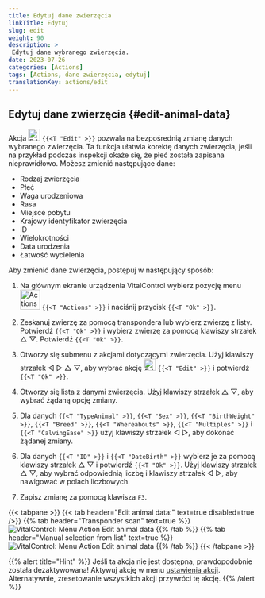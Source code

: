 ```yaml
---
title: Edytuj dane zwierzęcia
linkTitle: Edytuj
slug: edit
weight: 90
description: >
 Edytuj dane wybranego zwierzęcia.
date: 2023-07-26
categories: [Actions]
tags: [Actions, dane zwierzęcia, edytuj]
translationKey: actions/edit
---
```


## Edytuj dane zwierzęcia {#edit-animal-data}

Akcja <img src="/icons/actions/edit.svg" width="24" align="bottom" alt="Edit" /> `{{<T "Edit" >}}` pozwala na bezpośrednią zmianę danych wybranego zwierzęcia. Ta funkcja ułatwia korektę danych zwierzęcia, jeśli na przykład podczas inspekcji okaże się, że płeć została zapisana nieprawidłowo. Możesz zmienić następujące dane:

- Rodzaj zwierzęcia
- Płeć
- Waga urodzeniowa
- Rasa
- Miejsce pobytu
- Krajowy identyfikator zwierzęcia
- ID
- Wielokrotności
- Data urodzenia
- Łatwość wycielenia

Aby zmienić dane zwierzęcia, postępuj w następujący sposób:

1. Na głównym ekranie urządzenia VitalControl wybierz pozycję menu &nbsp;<img src="/icons/actions.svg" width="40" align="bottom" alt="Actions" /> `{{<T "Actions" >}}` i naciśnij przycisk `{{<T "Ok" >}}`.

2. Zeskanuj zwierzę za pomocą transpondera lub wybierz zwierzę z listy. Potwierdź `{{<T "Ok" >}}` i wybierz zwierzę za pomocą klawiszy strzałek △ ▽. Potwierdź `{{<T "Ok" >}}`.

3. Otworzy się submenu z akcjami dotyczącymi zwierzęcia. Użyj klawiszy strzałek ◁ ▷ △ ▽, aby wybrać akcję <img src="/icons/actions/edit.svg" width="24" align="bottom" alt="Edit" /> `{{<T "Edit" >}}` i potwierdź `{{<T "Ok" >}}`.

4. Otworzy się lista z danymi zwierzęcia. Użyj klawiszy strzałek △ ▽, aby wybrać żądaną opcję zmiany.

5. Dla danych `{{<T "TypeAnimal" >}}`, `{{<T "Sex" >}}`, `{{<T "BirthWeight" >}}`, `{{<T "Breed" >}}`, `{{<T "Whereabouts" >}}`, `{{<T "Multiples" >}}` i `{{<T "CalvingEase" >}}` użyj klawiszy strzałek ◁ ▷, aby dokonać żądanej zmiany.

6. Dla danych `{{<T "ID" >}}` i `{{<T "DateBirth" >}}` wybierz je za pomocą klawiszy strzałek △ ▽ i potwierdź `{{<T "Ok" >}}`. Użyj klawiszy strzałek △ ▽, aby wybrać odpowiednią liczbę i klawiszy strzałek ◁ ▷, aby nawigować w polach liczbowych.

7. Zapisz zmianę za pomocą klawisza `F3`.

{{< tabpane >}}
{{< tab header="Edit animal data:" text=true disabled=true />}}
{{% tab header="Transponder scan" text=true %}}
![VitalControl: Menu Action Edit animal data](../images/edit-scan.png "Edit animal data")
{{% /tab %}}
{{% tab header="Manual selection from list" text=true %}}
![VitalControl: Menu Action Edit animal data](../images/edit.png "Edit animal data")
{{% /tab %}}
{{< /tabpane >}}

{{% alert title="Hint" %}}
Jeśli ta akcja nie jest dostępna, prawdopodobnie została dezaktywowana! Aktywuj akcję w menu [ustawienia akcji](../setting/). Alternatywnie, zresetowanie wszystkich akcji przywróci tę akcję.
{{% /alert %}}
